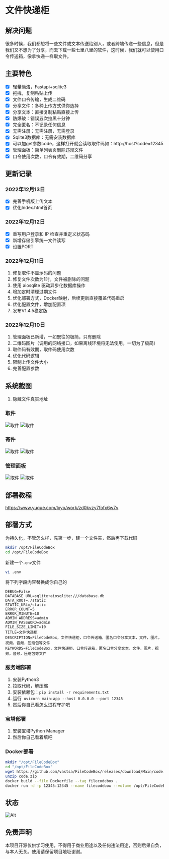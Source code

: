 # 文件快递柜

## 解决问题

很多时候，我们都想将一些文件或文本传送给别人，或者跨端传递一些信息，但是我们又不想为了分享，而去下载一些七里八里的软件，这时候，我们就可以使用口令传送箱，像拿快递一样取文件。

## 主要特色

- [x] 轻量简洁，Fastapi+sqlite3
- [x] 拖拽，复制粘贴上传
- [x] 文件口令传输，生成二维码
- [x] 分享文件：多种上传方式供你选择
- [x] 分享文本：直接复制粘贴直接上传
- [x] 防爆破：错误五次拉黑十分钟
- [x] 完全匿名：不记录任何信息
- [x] 无需注册：无需注册，无需登录
- [x] Sqlite3数据库：无需安装数据库
- [x] 可以加get参数code，这样打开就会读取取件码如：http://host?code=12345
- [x] 管理面板：简单列表页删除违规文件
- [x] 口令使用次数，口令有效期，二维码分享

## 更新记录
### 2022年12月13日

- [x] 完善手机版上传文本
- [x] 优化Index.html首页

### 2022年12月12日

- [x] 重写用户登录和 IP 检查并重定义状态码
- [x] 新增存储引擎统一文件读写
- [x] 设置PORT

### 2022年12月11日

1. 修复取件不显示码的问题
2. 修复文件次数为1时，文件被删除的问题
3. 使用 aiosqlite 驱动异步化数据库操作
4. 增加定时清理过期文件
5. 优化部署方式，Docker映射，后续更新直接覆盖代码重启
6. 优化配置文件，增加配置项
7. 发布V1.4.5稳定版

### 2022年12月10日

1. 管理面板已新增，一如既往的极简，只有删除
2. 二维码图片（调用的网络接口，如果离线环境将无法使用，一切为了极简）
3. 取件码有效期，取件码使用次数
4. 优化代码逻辑
5. 限制上传文件大小
6. 完善配置参数

## 系统截图

1. 隐藏文件真实地址

### 取件

![取件](https://raw.githubusercontent.com/vastsa/FileCodeBox/master/images/img.png)
![取件](https://raw.githubusercontent.com/vastsa/FileCodeBox/master/images/img_1.png)

### 寄件

![取件](https://raw.githubusercontent.com/vastsa/FileCodeBox/master/images/img_2.png)
![取件](https://raw.githubusercontent.com/vastsa/FileCodeBox/master/images/img_3.png)

### 管理面板

![取件](https://raw.githubusercontent.com/vastsa/FileCodeBox/master/images/img_4.png)
![取件](https://raw.githubusercontent.com/vastsa/FileCodeBox/master/images/img_5.png)

## 部署教程

https://www.yuque.com/lxyo/work/zd0kvzy7fofx6w7v

## 部署方式

为持久化，不管怎么样，先第一步，建一个文件夹，然后再下载代码

```bash
mkdir /opt/FileCodeBox
cd /opt/FileCodeBox
```

新建一个`.env`文件

```bash
vi .env
```

将下列字段内容替换成你自己的

```dotenv
DEBUG=False
DATABASE_URL=sqlite+aiosqlite:///database.db
DATA_ROOT=./static
STATIC_URL=/static
ERROR_COUNT=5
ERROR_MINUTE=10
ADMIN_ADDRESS=admin
ADMIN_PASSWORD=admin
FILE_SIZE_LIMIT=10
TITLE=文件快递柜
DESCRIPTION=FileCodeBox，文件快递柜，口令传送箱，匿名口令分享文本，文件，图片，视频，音频，压缩包等文件
KEYWORDS=FileCodeBox，文件快递柜，口令传送箱，匿名口令分享文本，文件，图片，视频，音频，压缩包等文件
```

### 服务端部署

1. 安装Python3
2. 拉取代码，解压缩
3. 安装依赖包：`pip install -r requirements.txt`
4. 运行` uvicorn main:app --host 0.0.0.0 --port 12345`
5. 然后你自己看怎么进程守护吧

### 宝塔部署

1. 安装宝塔Python Manager
2. 然后你自己看着填吧

### Docker部署

```bash
mkdir "/opt/FileCodeBox"
cd "/opt/FileCodeBox"
wget https://github.com/vastsa/FileCodeBox/releases/download/Main/code.zip
unzip code.zip
docker build --file Dockerfile --tag filecodebox .
docker run -d -p 12345:12345 --name filecodebox --volume /opt/FileCodeBox:/app filecodebox
```

## 状态

![Alt](https://repobeats.axiom.co/api/embed/7a6c92f1d96ee57e6fb67f0df371528397b0c9ac.svg "Repobeats analytics image")

## 免责声明

本项目开源仅供学习使用，不得用于商业用途以及任何违法用途，否则后果自负，与本人无关。使用请保留项目地址谢谢。
